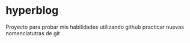 # hyperblog
Proyecto para probar mis habilidades utilizando github
practicar nuevas nomenclatutras de git
